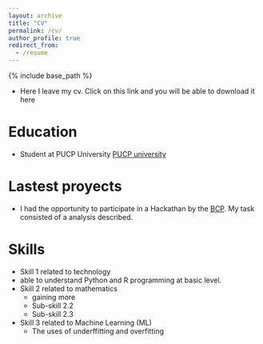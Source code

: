 ```yaml
---
layout: archive
title: "CV"
permalink: /cv/
author_profile: true
redirect_from:
  - /resume
---
```


{% include base_path %}


* Here I leave my cv. Click on this link and you will be able to download it here

Education
======
* Student at PUCP University [PUCP university](https://www.pucp.edu.pe/)

Lastest proyects
======
* I had the opportunity to participate in a Hackathan by the [BCP](https://www.viabcp.com/). My task consisted of a analysis described. 

Skills
======
* Skill 1 related to technology 
* able to understand Python and R programming at basic level. 
* Skill 2 related to mathematics
  * gaining more 
  * Sub-skill 2.2
  * Sub-skill 2.3
* Skill 3 related to Machine Learning (ML)
  * The uses of underffitting and overfitting 

